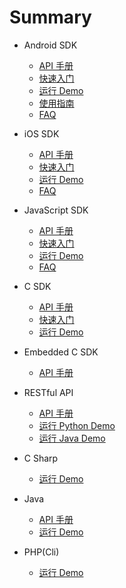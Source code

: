 # Summary

* Android SDK
	* [API 手册](Android_API_Reference.md)
	* [快速入门](Android_Quick_Start.md)
	* [运行 Demo](quickstart/demo/Demo_Android.md)
	* [使用指南](sdk/Android_SDK_tutorial.md)
	* [FAQ](support/faq/faq.md#android-sdk)

* iOS SDK
	* [API 手册](iOS_API_Reference.md)
	* [快速入门](iOS_Quick_Start.md)
	* [运行 Demo](quickstart/demo/Demo_iOS.md)
	* [FAQ](support/faq/faq.md#ios-sdk)

* JavaScript SDK
	* [API 手册](JavaScript_SDK.md#yunba-javascript-sdk-api)
	* [快速入门](Javascript_SDK.md#yunba-javascript-sdk-使用文档)
	* [运行 Demo](quickstart/demo/Demo_JavaScript.md)
	* [FAQ](support/faq/faq.md#javascript-sdk)

* C SDK
	* [API 手册](C-API.md)
	* [快速入门](C_Quick_Start.md)
	* [运行 Demo](quickstart/demo/Demo_C.md)

* Embedded C SDK
	* [API 手册](Embeded-C-API.md)

* RESTful API
	* [API 手册](restful_Quick_Start.md)
	* [运行 Python Demo](quickstart/demo/Demo_SocketIO_Python.md)
	* [运行 Java Demo](quickstart/demo/Demo_SocketIO_Java.md)

* C Sharp
	* [运行 Demo](quickstart/demo/Demo_CSharp.md)

* Java
	* [API 手册](Java_API_Reference.md)
	* [运行 Demo](quickstart/demo/Demo_Java.md)

* PHP(Cli)
	* [运行 Demo](quickstart/demo/Demo_PHP.md)























